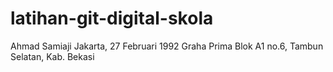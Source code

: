 # latihan-git-digital-skola
Ahmad Samiaji
Jakarta, 27 Februari 1992
Graha Prima Blok A1 no.6, Tambun Selatan, Kab. Bekasi
